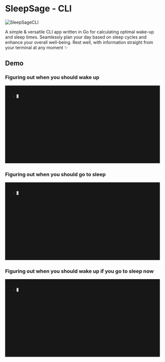 # SleepSage - CLI

![SleepSageCLI](https://i.ibb.co/BzhjVjR/Sleep-Sage-CLi.png)

A simple & versatile CLI app written in Go for calculating optimal wake-up and sleep times. Seamlessly plan your day based on sleep cycles and enhance your overall well-being. Rest well, with information straight from your terminal at any moment ✨

## Demo

### Figuring out when you should wake up

![Wake up time](./assets/demo/wakeup_time.gif)

### Figuring out when you should go to sleep

![Sleep time](./assets/demo/sleep.gif)

### Figuring out when you should wake up if you go to sleep now

![Sleep now](./assets/demo/sleep_now.gif)

